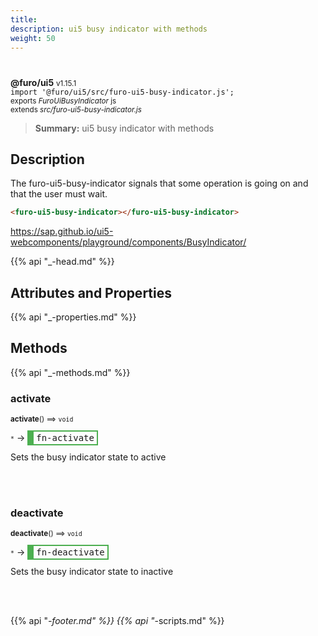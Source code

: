 ```yaml
---
title: 
description: ui5 busy indicator with methods
weight: 50
---
```


# 
**@furo/ui5** <small>v1.15.1</small>
<br>`import '@furo/ui5/src/furo-ui5-busy-indicator.js';`<small>
<br>exports *FuroUiBusyIndicator* js
<br>extends *src/furo-ui5-busy-indicator.js*</small>

> **Summary:** ui5 busy indicator with methods

## Description

The furo-ui5-busy-indicator signals that some operation is going on and that the user must wait.

```html
<furo-ui5-busy-indicator></furo-ui5-busy-indicator>
```

https://sap.github.io/ui5-webcomponents/playground/components/BusyIndicator/

{{% api "_-head.md" %}}

## Attributes and Properties
{{% api "_-properties.md" %}}






## Methods
{{% api "_-methods.md" %}}


### **activate**
<small>**activate**() ⟹ `void`</small>

<small>`*`</small> →
<span  style="border-width:2px 2px 2px 10px; border-style: solid;border-color:  rgb(76, 175, 80);font-family:monospace; padding:2px 4px;">fn-activate</span>

Sets the busy indicator state to active

<br><br>

### **deactivate**
<small>**deactivate**() ⟹ `void`</small>

<small>`*`</small> →
<span  style="border-width:2px 2px 2px 10px; border-style: solid;border-color:  rgb(76, 175, 80);font-family:monospace; padding:2px 4px;">fn-deactivate</span>

Sets the busy indicator state to inactive

<br><br>





{{% api "_-footer.md" %}}
{{% api "_-scripts.md" %}}
